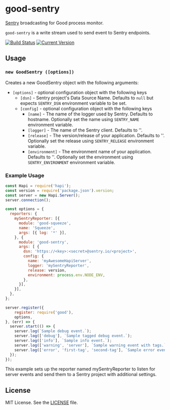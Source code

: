 # good-sentry

[Sentry](https://sentry.io) broadcasting for Good process monitor.

`good-sentry` is a write stream used to send event to Sentry endpoints. 

[![Build Status](https://travis-ci.org/jsynowiec/good-sentry.svg?branch=master)](https://travis-ci.org/jsynowiec/good-sentry)
[![Current Version](https://img.shields.io/npm/v/good-sentry.svg)](https://www.npmjs.com/package/good-sentry)

## Usage
### `new GoodSentry ([options])`

Creates a new GoodSentry object with the following arguments:

- `[options]` - optional configuration object with the following keys
  - `[dsn]` - Sentry project's Data Source Name. Defaults to `null` but expects `SENTRY_DSN` environment variable to be set.
  - `[config]` - optional configuration object with the following keys
    - `[name]` - The name of the logger used by Sentry. Defaults to hostname. Optionally set the name using `SENTRY_NAME` environment variable.
    - `[logger]` - The name of the Sentry client. Defaults to ''.
    - `[release]` - The version/release of your application. Defaults to ''. Optionally set the release using `SENTRY_RELEASE` environment variable.
    - `[environment]` - The environment name of your application. Defaults to ''. Optionally set the environment using `SENTRY_ENVIRONMENT` environment variable.

### Example Usage

```javascript
const Hapi = require('hapi');
const version = require('package.json').version;
const server = new Hapi.Server();
server.connection();

const options = {
  reporters: {
    mySentryReporter: [{
      module: 'good-squeeze',
      name: 'Squeeze',
      args: [{ log: '*' }],
    }, {
      module: 'good-sentry',
      args: [ {
        dsn: 'https://<key>:<secret>@sentry.io/<project>',
        config: {
          name: 'myAwesomeHapiServer',
          logger: 'mySentryReporter',
          release: version,
          environment: process.env.NODE_ENV,
        },
      }],
    }],
  },
};

server.register({
    register: require('good'),
    options,
}, (err) => {
  server.start(() => {
    server.log(`Sample debug event.`);
    server.log(['debug'], `Sample tagged debug event.`);
    server.log(['info'], `Sample info event.`);
    server.log(['warning', 'server'], `Sample warning event with tags.`);
    server.log(['error', 'first-tag', 'second-tag'], `Sample error event with tags.`);
  });
});
```

This example sets up the reporter named mySentryReporter to listen for server events and send them to a Sentry project with additional settings.

## License
MIT License. See the [LICENSE](https://github.com/jsynowiec/good-sentry/blob/master/LICENSE) file.